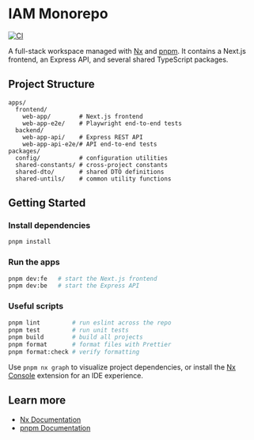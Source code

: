 # IAM Monorepo

[![CI](https://github.com/OWNER/iam-monorepo/actions/workflows/ci.yml/badge.svg)](https://github.com/OWNER/iam-monorepo/actions/workflows/ci.yml)

A full-stack workspace managed with [Nx](https://nx.dev) and [pnpm](https://pnpm.io). It contains a
Next.js frontend, an Express API, and several shared TypeScript packages.

## Project Structure

```text
apps/
  frontend/
    web-app/        # Next.js frontend
    web-app-e2e/    # Playwright end-to-end tests
  backend/
    web-app-api/    # Express REST API
    web-app-api-e2e/# API end-to-end tests
packages/
  config/           # configuration utilities
  shared-constants/ # cross-project constants
  shared-dto/       # shared DTO definitions
  shared-untils/    # common utility functions
```

## Getting Started

### Install dependencies

```sh
pnpm install
```

### Run the apps

```sh
pnpm dev:fe   # start the Next.js frontend
pnpm dev:be   # start the Express API
```

### Useful scripts

```sh
pnpm lint         # run eslint across the repo
pnpm test         # run unit tests
pnpm build        # build all projects
pnpm format       # format files with Prettier
pnpm format:check # verify formatting
```

Use `pnpm nx graph` to visualize project dependencies, or install the
[Nx Console](https://nx.dev/getting-started/editor-setup) extension for an IDE experience.

## Learn more

- [Nx Documentation](https://nx.dev)
- [pnpm Documentation](https://pnpm.io)
